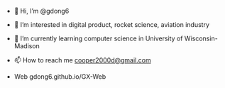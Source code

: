 - 👋 Hi, I’m @gdong6
- 👀 I’m interested in digital product, rocket science, aviation industry
- 🌱 I’m currently learning computer science in University of Wisconsin-Madison

- 📫 How to reach me cooper2000d@gmail.com
- Web gdong6.github.io/GX-Web

<!---
gdong6/gdong6 is a ✨ special ✨ repository because its `README.md` (this file) appears on your GitHub profile.
You can click the Preview link to take a look at your changes.
--->
